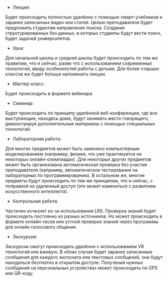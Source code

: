 - Лекция:

Будет происходить полностью удалённо с помощью смарт-учебников и заранее записанных видео или статей. Целью преподавателя будет предложить студентам направление поиска. Создание структурированных баз данных, в которых студенты будут вести поиск, будет задачей университетов. 

- Урок: 

Для начальной школы и средней школы будет происходить по тем же правилам, что и сейчас, разве что с использованием современных технологий, ввиду особенностей работы с детьми. Для более старших классов же будет больше напоминать лекции.

- Мастер-класс:

Будет происходить в формате вебинара

- Семинар:

Будет происходить по принципу удалённой веб-конференции, где все выступающие, находясь дома, будут занимать место говорящего, демонстрируя дополнительные материалы с помощью специальных технологий.

- Лабораторная работа:

Для многих предметов может быть заменено компьютерным моделированием (например, физики, что уже практикуется на некоторых онлайн-олимпиадах). Для некоторых других предметов может быть организована автоматическая проверка без участия преподавателя (например, автоматическое тестирование на лабораторных по программированию). В остальном же, многие предметы будут происходить по тем же принципам, что и сейчас, с поправкой на удаленный доступ (это может измениться с развитием искусственного интеллекта).

- Контрольная работа:

Частично исчезнет из-за использования LRS. Проверка знаний будет происходить постоянно из разных источников. Но может происходить в формате онлайн-тесов или устной проверки знаний через программы для онлайн голосового общения.

- Экскурсия:

Экскурсии смогут происходить удалённо с использованием VR технологий или вживую. В обоих случая будет заранее записанные сообщения для каждого экспоната или текстовых сообщений, они будут находиться бесплатно в открытом доступе. Получений нужных сообщений на персональных устройствах может происходить по GPS или QR-коду.
